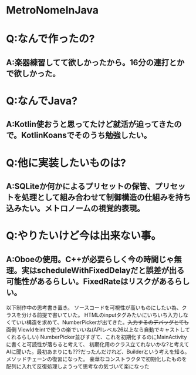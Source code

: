 # MetroNomeInJava

# Q:なんで作ったの?
##    A:楽器練習してて欲しかったから。16分の連打とかで欲しかった。

# Q:なんでJava?
##    A:Kotlin使おうと思ってたけど就活が迫ってきたので。KotlinKoansでそのうち勉強したい。

# Q:他に実装したいものは?
## A:SQLiteか何かによるプリセットの保管、プリセットを処理として組み合わせて制御構造の仕組みを持ち込みたい。メトロノームの視覚的表現。

# Q:やりたいけど今は出来ない事。
## A:Oboeの使用。C++が必要らしく今の時間じゃ無理。実はscheduleWithFixedDelayだと誤差が出る可能性があるらしい。FixedRateはリスクがあるらしい。

以下制作中の思考書き置き。
ソースコードを可視性が高いものにしたい為、クラスを分ける前提で書いていた。
HTMLのinputタグみたいにいちいち入力しなくていい構造を求めて、NumberPickerが出てきた。~~入力するのデバッグとても面倒~~
ViewIdをintで使うの楽でいいね(APIレベル26以上なら自動でキャストしてくれるらしい)
NumberPicker並びすぎて、これを初期化するのにMainActivityに書くと可読性が落ちると考えて、
    初期化用のクラス立てれないかな?と考えてAIに聞いた。最初あまりにも???だったんだけれど、Builderという考えを知る。メソッドチェーンの復習になった。
        豪華なコンストラクタで初期化したものを配列に入れて反復処理しようって思考なの気づいて楽になった